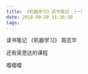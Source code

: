 ```yaml
---
title: 《机器学习》读书笔记 （一）
date: 2018-09-28 11:36:58
tags:
---
```

读书笔记 《机器学习》 周志华
<!-- more -->
还有吴恩达的课程

嘤嘤嘤
